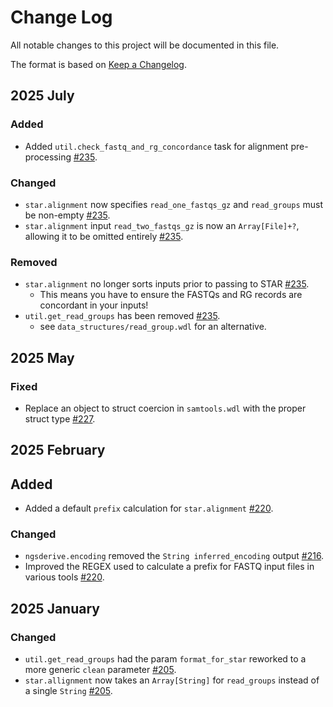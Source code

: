 # Change Log

All notable changes to this project will be documented in this file.
 
The format is based on [Keep a Changelog](http://keepachangelog.com/).

## 2025 July

### Added

- Added `util.check_fastq_and_rg_concordance` task for alignment pre-processing [#235](https://github.com/stjudecloud/workflows/pull/235).

### Changed

- `star.alignment` now specifies `read_one_fastqs_gz` and `read_groups` must be non-empty [#235](https://github.com/stjudecloud/workflows/pull/235).
- `star.alignment` input `read_two_fastqs_gz` is now an `Array[File]+?`, allowing it to be omitted entirely [#235](https://github.com/stjudecloud/workflows/pull/235).

### Removed

- `star.alignment` no longer sorts inputs prior to passing to STAR [#235](https://github.com/stjudecloud/workflows/pull/235).
    - This means you have to ensure the FASTQs and RG records are concordant in your inputs!
- `util.get_read_groups` has been removed [#235](https://github.com/stjudecloud/workflows/pull/235).
    - see `data_structures/read_group.wdl` for an alternative.

## 2025 May

### Fixed

- Replace an object to struct coercion in `samtools.wdl` with the proper struct type [#227](https://github.com/stjudecloud/workflows/pull/227).

## 2025 February

## Added

- Added a default `prefix` calculation for `star.alignment` [#220](https://github.com/stjudecloud/workflows/pull/220).

### Changed

- `ngsderive.encoding` removed the `String inferred_encoding` output [#216](https://github.com/stjudecloud/workflows/pull/216).
- Improved the REGEX used to calculate a prefix for FASTQ input files in various tools [#220](https://github.com/stjudecloud/workflows/pull/220).
 
## 2025 January

### Changed

- `util.get_read_groups` had the param `format_for_star` reworked to a more generic `clean` parameter [#205](https://github.com/stjudecloud/workflows/pull/205).
- `star.allignment` now takes an `Array[String]` for `read_groups` instead of a single `String` [#205](https://github.com/stjudecloud/workflows/pull/205).
